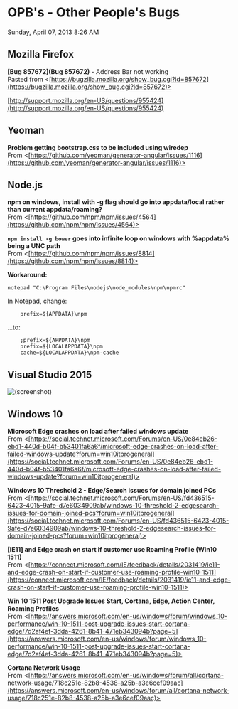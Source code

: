 ﻿# OPB's - Other People's Bugs

Sunday, April 07, 2013
8:26 AM

## Mozilla Firefox

**[Bug 857672](Bug 857672)** - Address Bar not working\
Pasted from <[https://bugzilla.mozilla.org/show_bug.cgi?id=857672](https://bugzilla.mozilla.org/show_bug.cgi?id=857672)>

[http://support.mozilla.org/en-US/questions/955424](http://support.mozilla.org/en-US/questions/955424)

## Yeoman

**Problem getting bootstrap.css to be included using wiredep**\
From <[https://github.com/yeoman/generator-angular/issues/1116](https://github.com/yeoman/generator-angular/issues/1116)>

## Node.js

**npm on windows, install with -g flag should go into appdata/local rather than current appdata/roaming?**\
From <[https://github.com/npm/npm/issues/4564](https://github.com/npm/npm/issues/4564)>

**`npm install -g bower` goes into infinite loop on windows with %appdata% being a UNC path**\
From <[https://github.com/npm/npm/issues/8814](https://github.com/npm/npm/issues/8814)>

**Workaround:**

```Console
notepad "C:\Program Files\nodejs\node_modules\npm\npmrc"
```

In Notepad, change:

```Text
    prefix=${APPDATA}\npm
```

...to:

```Text
    ;prefix=${APPDATA}\npm
    prefix=${LOCALAPPDATA}\npm
    cache=${LOCALAPPDATA}\npm-cache
```

## Visual Studio 2015

![(screenshot)](https://assets.technologytoolbox.com/screenshots/BF/1541379F66011CFCFD77433DF3D55CDBC15C3EBF.png)

## Windows 10

**Microsoft Edge crashes on load after failed windows update**\
From <[https://social.technet.microsoft.com/Forums/en-US/0e84eb26-ebd1-440d-b04f-b53401fa6a6f/microsoft-edge-crashes-on-load-after-failed-windows-update?forum=win10itprogeneral](https://social.technet.microsoft.com/Forums/en-US/0e84eb26-ebd1-440d-b04f-b53401fa6a6f/microsoft-edge-crashes-on-load-after-failed-windows-update?forum=win10itprogeneral)>

**Windows 10 Threshold 2 - Edge/Search issues for domain joined PCs**\
From <[https://social.technet.microsoft.com/Forums/en-US/fd436515-6423-4015-9afe-d7e6034909ab/windows-10-threshold-2-edgesearch-issues-for-domain-joined-pcs?forum=win10itprogeneral](https://social.technet.microsoft.com/Forums/en-US/fd436515-6423-4015-9afe-d7e6034909ab/windows-10-threshold-2-edgesearch-issues-for-domain-joined-pcs?forum=win10itprogeneral)>

**[IE11] and Edge crash on start if customer use Roaming Profile (Win10 1511)**\
From <[https://connect.microsoft.com/IE/feedback/details/2031419/ie11-and-edge-crash-on-start-if-customer-use-roaming-profile-win10-1511](https://connect.microsoft.com/IE/feedback/details/2031419/ie11-and-edge-crash-on-start-if-customer-use-roaming-profile-win10-1511)>

**Win 10 1511 Post Upgrade Issues Start, Cortana, Edge, Action Center, Roaming Profiles**\
From <[https://answers.microsoft.com/en-us/windows/forum/windows_10-performance/win-10-1511-post-upgrade-issues-start-cortana-edge/7d2af4ef-3dda-4261-8b41-471eb343094b?page=5](https://answers.microsoft.com/en-us/windows/forum/windows_10-performance/win-10-1511-post-upgrade-issues-start-cortana-edge/7d2af4ef-3dda-4261-8b41-471eb343094b?page=5)>

**Cortana Network Usage**\
From <[https://answers.microsoft.com/en-us/windows/forum/all/cortana-network-usage/718c251e-82b8-4538-a25b-a3e6cef09aac](https://answers.microsoft.com/en-us/windows/forum/all/cortana-network-usage/718c251e-82b8-4538-a25b-a3e6cef09aac)>
